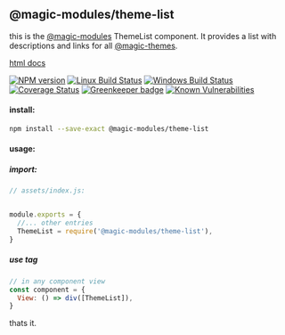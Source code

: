## @magic-modules/theme-list
this is the [@magic-modules](https://github.com/magic-modules/)
ThemeList component.
It provides a list with descriptions and links for all [@magic-themes](https://github.com/magic-themes/).

[html docs](https://magic-modules.github.io/theme-list/)

[![NPM version][npm-image]][npm-url]
[![Linux Build Status][travis-image]][travis-url]
[![Windows Build Status][appveyor-image]][appveyor-url]
[![Coverage Status][coveralls-image]][coveralls-url]
[![Greenkeeper badge][greenkeeper-image]][greenkeeper-url]
[![Known Vulnerabilities][snyk-image]][snyk-url]

[npm-image]: https://img.shields.io/npm/v/@magic-modules/theme-list.svg
[npm-url]: https://www.npmjs.com/package/@magic-modules/theme-list
[travis-image]: https://api.travis-ci.org/magic-modules/theme-list.svg?branch=master
[travis-url]: https://travis-ci.org/magic-modules/theme-list
[appveyor-image]: https://img.shields.io/appveyor/ci/jaeh/theme-list/master.svg
[appveyor-url]: https://ci.appveyor.com/project/jaeh/core/branch/master
[coveralls-image]: https://coveralls.io/repos/github/magic-modules/theme-list/badge.svg
[coveralls-url]: https://coveralls.io/github/magic-modules/theme-list
[greenkeeper-image]: https://badges.greenkeeper.io/magic-modules/theme-list.svg
[greenkeeper-url]: https://badges.greenkeeper.io/magic-modules/theme-list.svg
[snyk-image]: https://snyk.io/test/github/magic-modules/theme-list/badge.svg
[snyk-url]: https://snyk.io/test/github/magic-modules/theme-list

#### install:
```bash
npm install --save-exact @magic-modules/theme-list
```

#### usage:

##### import:
```javascript
// assets/index.js:


module.exports = {
  //... other entries
  ThemeList = require('@magic-modules/theme-list'),
}
```

##### use tag
```javascript
// in any component view
const component = {
  View: () => div([ThemeList]),
}
```

thats it.
